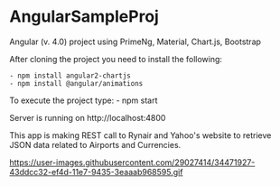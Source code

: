 # AngularSampleProj
Angular (v. 4.0) project using PrimeNg, Material, Chart.js, Bootstrap

After cloning the project you need to install the following:

    - npm install angular2-chartjs
    - npm install @angular/animations

To execute the project type:
    - npm start
    
Server is running on http://localhost:4800

This app is making REST call to Rynair and Yahoo's website to retrieve JSON data related to Airports and Currencies.

https://user-images.githubusercontent.com/29027414/34471927-43ddcc32-ef4d-11e7-9435-3eaaab968595.gif

   
